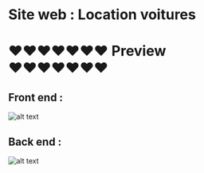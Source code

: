 # Site web : Location voitures
# ♥♥♥♥♥♥♥ Preview ♥♥♥♥♥♥♥
## Front end :
![alt text](https://github.com/CharkiAbdelillah/PHP_JS/blob/master/screen/toop%201.gif)
## Back end :
![alt text](https://github.com/CharkiAbdelillah/PHP_JS/blob/master/screen/toop%202.gif)
